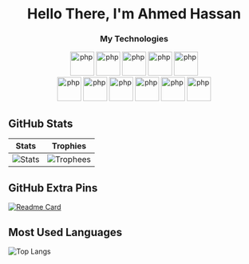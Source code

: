 <h1 align="center">Hello There, I'm  Ahmed Hassan</h1>
<h3 align="center">My Technologies</h3>
<div align="center">
 
 
<a width="36" height="36" alt="JavaScript" >
        <img src="https://skillicons.dev/icons?i=bootstrap" width="48" height="48" alt="php" />

</a>
 

<a width="36" height="36" alt="JavaScript" >
        <img src="https://skillicons.dev/icons?i=tailwind" width="48" height="48" alt="php" />

</a>
 

<a width="36" height="36" alt="JavaScript" >
        <img src="https://skillicons.dev/icons?i=javascript" width="48" height="48" alt="php" />

</a>


<a width="36" height="36" alt="JavaScript" >
        <img src="https://skillicons.dev/icons?i=vite" width="48" height="48" alt="php" />

</a>


<a width="36" height="36" alt="JavaScript" >
        <img src="https://skillicons.dev/icons?i=react" width="48" height="48" alt="php" />

</a>
<br>
<a> 
<img src="https://skillicons.dev/icons?i=nodejs" width="48" height="48" alt="php" />
</a>

<a> 
<img src="https://skillicons.dev/icons?i=mongodb" width="48" height="48" alt="php" />
</a>
<a> 
<img src="https://skillicons.dev/icons?i=php" width="48" height="48" alt="php" />
</a>


<a> 
<img src="https://skillicons.dev/icons?i=laravel" width="48" height="48" alt="php" />
</a>


<a> 
<img src="https://skillicons.dev/icons?i=mysql" width="48" height="48" alt="php" />
</a>


<a> 
<img src="https://skillicons.dev/icons?i=python" width="48" height="48" alt="php" />
</a>

</div>



## GitHub Stats 
| Stats | Trophies  
| --- | --- |
| ![Stats](https://github-readme-stats.vercel.app/api?username=AHMED1CB&theme=radical&show_icons=true&count_private=true&hide_title=true&bg_color=00000000&border_color=00000000) | ![Trophees](https://github-profile-trophy.vercel.app/?username=AHMED1CB&theme=radical&column=3&no-frame=true&no-bg=true) |



## GitHub Extra Pins
[![Readme Card](https://github-readme-stats.vercel.app/api/pin/?username=AHMED1CB&repo=Softy&theme=radical)](https://github.com/AHMED1CB/Softy)

## Most Used Languages

![Top Langs](https://github-readme-stats.vercel.app/api/top-langs/?username=AHMED1CB&hide_progress=false&theme=radical)
